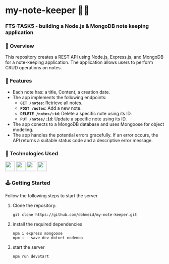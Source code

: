 # my-note-keeper :notebook::notebook:	

### FTS-TASK5 - building a Node.js &amp; MongoDB note keeping application


### :stars:	Overview
This repository creates a REST API using Node.js, Express.js, and MongoDB for a note-keeping application. The application allows users to perform CRUD operations on notes.


### :dart: Features
- Each note has: a title, Content, a creation date.
- The app implements the following endpoints:
    - **`GET /notes`**: Retrieve all notes.
    - **`POST /notes`**: Add a new note.
    - **`DELETE /notes/:id`**: Delete a specific note using its ID.
    - **`PUT /notes/:id`**: Update a specific note using its ID.
- The app conects to a MongoDB database and uses Mongoose for object modeling.
- The app handles the potential errors gracefully. If an error occurs, the API returns a suitable status code and a descriptive error message.



### :space_invader: Technologies Used
<div align="left">
    <img src="https://img.shields.io/badge/JavaScript-323330?style=for-the-badge&logo=javascript&logoColor=F7DF1E" height="30" />
    <img src="https://img.shields.io/badge/MongoDB-4EA94B?style=for-the-badge&logo=mongodb&logoColor=white" height="30" />
    <img src="https://img.shields.io/badge/Node%20js-339933?style=for-the-badge&logo=nodedotjs&logoColor=white" height="30" />
    <img src="https://img.shields.io/badge/Express%20js-000000?style=for-the-badge&logo=express&logoColor=white" height="30" />
</div>



### :joystick: Getting Started 
Follow the following steps to start the server
1. Clone the repository:
   ```
   git clone https://github.com/dohmeid/my-note-keeper.git
   ```

3. install the required dependencies
   ```
   npm i express mongoose
   npm i --save-dev dotnet nodemon
   ```

4. start the server
   ```
   npm run devStart
   ```
 
   

